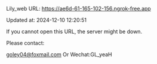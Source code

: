 Lily_web URL: https://ae6d-61-165-102-156.ngrok-free.app

Updated at: 2024-12-10 12:20:51

If you cannot open this URL, the server might be down.

Please contact: 

goley04@foxmail.com Or Wechat:GL_yeaH